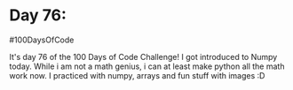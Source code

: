 # Day 76:
#100DaysOfCode

It's day 76 of the 100 Days of Code Challenge! I got introduced to Numpy today. While i am not a math genius, i can at least make python all the math work now. I practiced with numpy, arrays and fun stuff with images :D